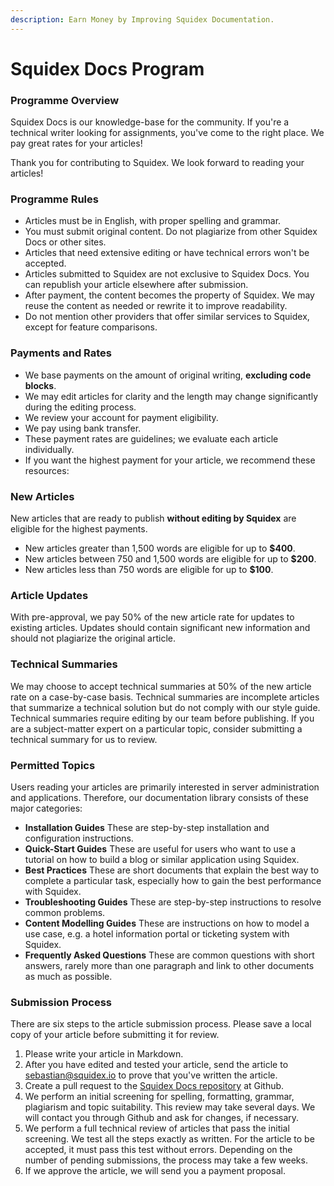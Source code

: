 ```yaml
---
description: Earn Money by Improving Squidex Documentation.
---
```


# Squidex Docs Program

### Programme Overview <a href="#program_overview" id="program_overview"></a>

Squidex Docs is our knowledge-base for the community. If you're a technical writer looking for assignments, you've come to the right place. We pay great rates for your articles!

Thank you for contributing to Squidex. We look forward to reading your articles!

### Programme Rules <a href="#program_rules" id="program_rules"></a>

* Articles must be in English, with proper spelling and grammar.
* You must submit original content. Do not plagiarize from other Squidex Docs or other sites.
* Articles that need extensive editing or have technical errors won't be accepted.
* Articles submitted to Squidex are not exclusive to Squidex Docs. You can republish your article elsewhere after submission.
* After payment, the content becomes the property of Squidex. We may reuse the content as needed or rewrite it to improve readability.
* Do not mention other providers that offer similar services to Squidex, except for feature comparisons.

### Payments and Rates <a href="#payments_and_rates" id="payments_and_rates"></a>

* We base payments on the amount of original writing, **excluding code blocks**.
* We may edit articles for clarity and the length may change significantly during the editing process.
* We review your account for payment eligibility.
* We pay using bank transfer.
* These payment rates are guidelines; we evaluate each article individually.
* If you want the highest payment for your article, we recommend these resources:

### New Articles <a href="#new_articles" id="new_articles"></a>

New articles that are ready to publish **without editing by Squidex** are eligible for the highest payments.

* New articles greater than 1,500 words are eligible for up to **$400**.
* New articles between 750 and 1,500 words are eligible for up to **$200**.
* New articles less than 750 words are eligible for up to **$100**.

### Article Updates <a href="#article_updates" id="article_updates"></a>

With pre-approval, we pay 50% of the new article rate for updates to existing articles. Updates should contain significant new information and should not plagiarize the original article.

### Technical Summaries <a href="#technical_summaries" id="technical_summaries"></a>

We may choose to accept technical summaries at 50% of the new article rate on a case-by-case basis. Technical summaries are incomplete articles that summarize a technical solution but do not comply with our style guide. Technical summaries require editing by our team before publishing. If you are a subject-matter expert on a particular topic, consider submitting a technical summary for us to review.

### Permitted Topics <a href="#permitted_topics" id="permitted_topics"></a>

Users reading your articles are primarily interested in server administration and applications. Therefore, our documentation library consists of these major categories:

* **Installation Guides** These are step-by-step installation and configuration instructions.
* **Quick-Start Guides** These are useful for users who want to use a tutorial on how to build a blog or similar application using Squidex.
* **Best Practices** These are short documents that explain the best way to complete a particular task, especially how to gain the best performance with Squidex.
* **Troubleshooting Guides** These are step-by-step instructions to resolve common problems.
* **Content Modelling Guides** These are instructions on how to model a use case, e.g. a hotel information portal or ticketing system with Squidex.
* **Frequently Asked Questions** These are common questions with short answers, rarely more than one paragraph and link to other documents as much as possible.

### Submission Process <a href="#submission_process" id="submission_process"></a>

There are six steps to the article submission process. Please save a local copy of your article before submitting it for review.

1. Please write your article in Markdown.
2. After you have edited and tested your article, send the article to [sebastian@squidex.io](mailto:sebastian@squidex.io) to prove that you've written the article.
3. Create a pull request to the [Squidex Docs repository](https://github.com/squidex/squidex-docs2) at Github.
4. We perform an initial screening for spelling, formatting, grammar, plagiarism and topic suitability. This review may take several days. We will contact you through Github and ask for changes, if necessary.
5. We perform a full technical review of articles that pass the initial screening. We test all the steps exactly as written. For the article to be accepted, it must pass this test without errors. Depending on the number of pending submissions, the process may take a few weeks.
6. If we approve the article, we will send you a payment proposal.
